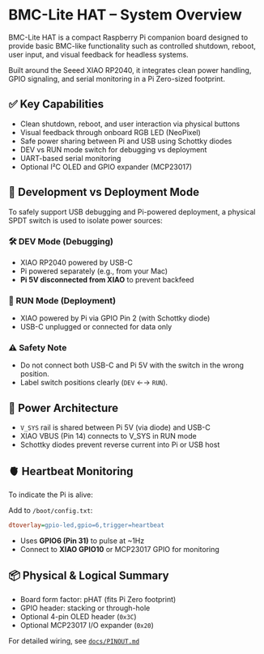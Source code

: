 # BMC-Lite HAT – System Overview

BMC-Lite HAT is a compact Raspberry Pi companion board designed to provide basic BMC-like functionality such as controlled shutdown, reboot, user input, and visual feedback for headless systems.

Built around the Seeed XIAO RP2040, it integrates clean power handling, GPIO signaling, and serial monitoring in a Pi Zero-sized footprint.

## ✅ Key Capabilities

- Clean shutdown, reboot, and user interaction via physical buttons
- Visual feedback through onboard RGB LED (NeoPixel)
- Safe power sharing between Pi and USB using Schottky diodes
- DEV vs RUN mode switch for debugging vs deployment
- UART-based serial monitoring
- Optional I²C OLED and GPIO expander (MCP23017)
## 🧠 Development vs Deployment Mode

To safely support USB debugging and Pi-powered deployment, a physical SPDT switch is used to isolate power sources:

### 🛠 DEV Mode (Debugging)
- XIAO RP2040 powered by USB-C
- Pi powered separately (e.g., from your Mac)
- **Pi 5V disconnected from XIAO** to prevent backfeed

### 🚀 RUN Mode (Deployment)
- XIAO powered by Pi via GPIO Pin 2 (with Schottky diode)
- USB-C unplugged or connected for data only

### ⚠️ Safety Note
- Do not connect both USB-C and Pi 5V with the switch in the wrong position.
- Label switch positions clearly (`DEV` ←→ `RUN`).
## 🔋 Power Architecture

- `V_SYS` rail is shared between Pi 5V (via diode) and USB-C
- XIAO VBUS (Pin 14) connects to V_SYS in RUN mode
- Schottky diodes prevent reverse current into Pi or USB host
## 🫀 Heartbeat Monitoring

To indicate the Pi is alive:

Add to `/boot/config.txt`:
```ini
dtoverlay=gpio-led,gpio=6,trigger=heartbeat
```

- Uses **GPIO6 (Pin 31)** to pulse at ~1Hz
- Connect to **XIAO GPIO10** or MCP23017 GPIO for monitoring
## 📦 Physical & Logical Summary

- Board form factor: pHAT (fits Pi Zero footprint)
- GPIO header: stacking or through-hole
- Optional 4-pin OLED header (`0x3C`)
- Optional MCP23017 I/O expander (`0x20`)

For detailed wiring, see [`docs/PINOUT.md`](docs/PINOUT.md)
